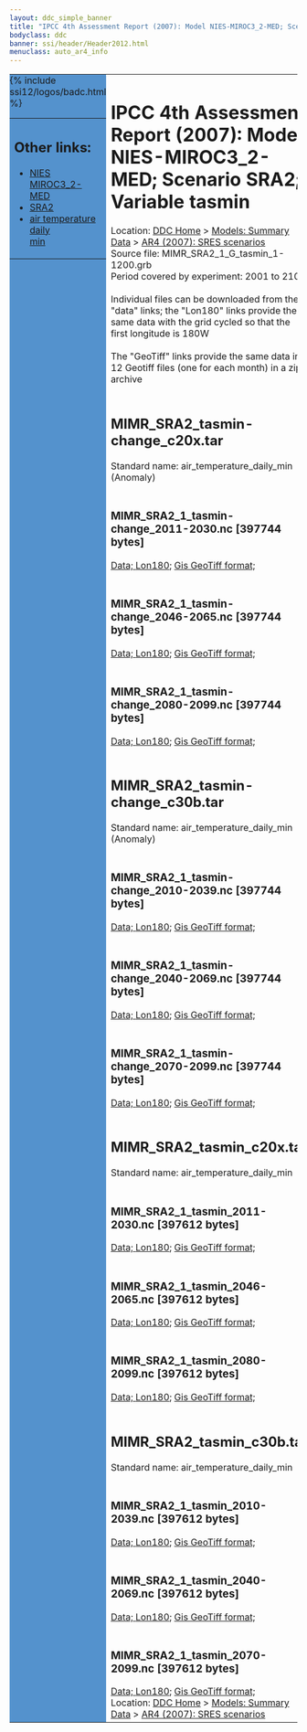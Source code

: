 ```yaml
---
layout: ddc_simple_banner
title: "IPCC 4th Assessment Report (2007): Model NIES-MIROC3_2-MED; Scenario SRA2; Variable tasmin"
bodyclass: ddc
banner: ssi/header/Header2012.html
menuclass: auto_ar4_info
---
```



<table width="100%" border="0" cellspacing="0" cellpadding="0" style="border-collapse: collapse;">
<tr style="margin:0;padding:0;border:0;">
<td style="margin:0;padding:0;border:0;height:1pt;width:150pt;background:#5492CD;" valign="top" >

<div id="lh-col2" class="auto_ar4_info">
<table class="menumain" bgcolor="#5492CD" cellspacing="0" width="100%" border="0">
<tr><td>
<h2> Other links:</h2>
<ul>
<li><a href="/auto/ar4/model-NIES-MIROC3_2-MED.html">NIES<br/>MIROC3_2-MED</a></li>
<li><a href="/auto/ar4/scenario-SRA2.html">SRA2</a></li>
<li><a href="/auto/ar4/var-air_temperature_daily_min.html">air temperature daily<br/> min</a></li>
</ul>
</td></tr>
{% include ssi12/logos/badc.html %}
</table>
</div>
</td>
<td><h1>IPCC 4th Assessment Report (2007): Model NIES-MIROC3_2-MED; Scenario SRA2; Variable tasmin</h1>

<!-- Breadcrumb1 -->
<div id="breadcrumb1" align="left">
Location: <a href="/index.html">DDC Home</a> > <a href="/sim/gcm_clim/">Models: Summary Data</a>
> <a href="/sim/gcm_clim/SRES_AR4/index.html">AR4 (2007): SRES scenarios</a>
</div>
<!-- End of Breadcrumb1 -->Source file: MIMR_SRA2_1_G_tasmin_1-1200.grb
<br/>
Period covered by experiment: 2001 to 2100<br/>
<br/>Individual files can be downloaded from the "data" links; the "Lon180" links provide the same data
         with the grid cycled so that the first longitude is 180W<br/>
<br/>The "GeoTiff" links provide the same data in 12 Geotiff files (one for each month)
          in a zip archive<br/>
<br/><h2>MIMR_SRA2_tasmin-change_c20x.tar</h2>
Standard name: air_temperature_daily_min (Anomaly)<br>
<br/><h3>MIMR_SRA2_1_tasmin-change_2011-2030.nc [397744 bytes]</h3>
<a href="/cgi-bin/downl/ar4_nc/tasmin/MIMR_SRA2_1_tasmin-change_2011-2030.nc">Data; </a><a href="/cgi-bin/downl/ar4_nc/tasmin/MIMR_SRA2_1_tasmin-change_2011-2030.cyto180.nc"> Lon180</a>; <a href="/cgi-bin/downl/ar4_tif/tasmin/MIMR_SRA2_1_tasmin-change_2011-2030.zip">Gis GeoTiff format; </a><br/>
<br/><h3>MIMR_SRA2_1_tasmin-change_2046-2065.nc [397744 bytes]</h3>
<a href="/cgi-bin/downl/ar4_nc/tasmin/MIMR_SRA2_1_tasmin-change_2046-2065.nc">Data; </a><a href="/cgi-bin/downl/ar4_nc/tasmin/MIMR_SRA2_1_tasmin-change_2046-2065.cyto180.nc"> Lon180</a>; <a href="/cgi-bin/downl/ar4_tif/tasmin/MIMR_SRA2_1_tasmin-change_2046-2065.zip">Gis GeoTiff format; </a><br/>
<br/><h3>MIMR_SRA2_1_tasmin-change_2080-2099.nc [397744 bytes]</h3>
<a href="/cgi-bin/downl/ar4_nc/tasmin/MIMR_SRA2_1_tasmin-change_2080-2099.nc">Data; </a><a href="/cgi-bin/downl/ar4_nc/tasmin/MIMR_SRA2_1_tasmin-change_2080-2099.cyto180.nc"> Lon180</a>; <a href="/cgi-bin/downl/ar4_tif/tasmin/MIMR_SRA2_1_tasmin-change_2080-2099.zip">Gis GeoTiff format; </a><br/>
<br/><h2>MIMR_SRA2_tasmin-change_c30b.tar</h2>
Standard name: air_temperature_daily_min (Anomaly)<br>
<br/><h3>MIMR_SRA2_1_tasmin-change_2010-2039.nc [397744 bytes]</h3>
<a href="/cgi-bin/downl/ar4_nc/tasmin/MIMR_SRA2_1_tasmin-change_2010-2039.nc">Data; </a><a href="/cgi-bin/downl/ar4_nc/tasmin/MIMR_SRA2_1_tasmin-change_2010-2039.cyto180.nc"> Lon180</a>; <a href="/cgi-bin/downl/ar4_tif/tasmin/MIMR_SRA2_1_tasmin-change_2010-2039.zip">Gis GeoTiff format; </a><br/>
<br/><h3>MIMR_SRA2_1_tasmin-change_2040-2069.nc [397744 bytes]</h3>
<a href="/cgi-bin/downl/ar4_nc/tasmin/MIMR_SRA2_1_tasmin-change_2040-2069.nc">Data; </a><a href="/cgi-bin/downl/ar4_nc/tasmin/MIMR_SRA2_1_tasmin-change_2040-2069.cyto180.nc"> Lon180</a>; <a href="/cgi-bin/downl/ar4_tif/tasmin/MIMR_SRA2_1_tasmin-change_2040-2069.zip">Gis GeoTiff format; </a><br/>
<br/><h3>MIMR_SRA2_1_tasmin-change_2070-2099.nc [397744 bytes]</h3>
<a href="/cgi-bin/downl/ar4_nc/tasmin/MIMR_SRA2_1_tasmin-change_2070-2099.nc">Data; </a><a href="/cgi-bin/downl/ar4_nc/tasmin/MIMR_SRA2_1_tasmin-change_2070-2099.cyto180.nc"> Lon180</a>; <a href="/cgi-bin/downl/ar4_tif/tasmin/MIMR_SRA2_1_tasmin-change_2070-2099.zip">Gis GeoTiff format; </a><br/>
<br/><h2>MIMR_SRA2_tasmin_c20x.tar</h2>
Standard name: air_temperature_daily_min<br>
<br/><h3>MIMR_SRA2_1_tasmin_2011-2030.nc [397612 bytes]</h3>
<a href="/cgi-bin/downl/ar4_nc/tasmin/MIMR_SRA2_1_tasmin_2011-2030.nc">Data; </a><a href="/cgi-bin/downl/ar4_nc/tasmin/MIMR_SRA2_1_tasmin_2011-2030.cyto180.nc"> Lon180</a>; <a href="/cgi-bin/downl/ar4_tif/tasmin/MIMR_SRA2_1_tasmin_2011-2030.zip">Gis GeoTiff format; </a><br/>
<br/><h3>MIMR_SRA2_1_tasmin_2046-2065.nc [397612 bytes]</h3>
<a href="/cgi-bin/downl/ar4_nc/tasmin/MIMR_SRA2_1_tasmin_2046-2065.nc">Data; </a><a href="/cgi-bin/downl/ar4_nc/tasmin/MIMR_SRA2_1_tasmin_2046-2065.cyto180.nc"> Lon180</a>; <a href="/cgi-bin/downl/ar4_tif/tasmin/MIMR_SRA2_1_tasmin_2046-2065.zip">Gis GeoTiff format; </a><br/>
<br/><h3>MIMR_SRA2_1_tasmin_2080-2099.nc [397612 bytes]</h3>
<a href="/cgi-bin/downl/ar4_nc/tasmin/MIMR_SRA2_1_tasmin_2080-2099.nc">Data; </a><a href="/cgi-bin/downl/ar4_nc/tasmin/MIMR_SRA2_1_tasmin_2080-2099.cyto180.nc"> Lon180</a>; <a href="/cgi-bin/downl/ar4_tif/tasmin/MIMR_SRA2_1_tasmin_2080-2099.zip">Gis GeoTiff format; </a><br/>
<br/><h2>MIMR_SRA2_tasmin_c30b.tar</h2>
Standard name: air_temperature_daily_min<br>
<br/><h3>MIMR_SRA2_1_tasmin_2010-2039.nc [397612 bytes]</h3>
<a href="/cgi-bin/downl/ar4_nc/tasmin/MIMR_SRA2_1_tasmin_2010-2039.nc">Data; </a><a href="/cgi-bin/downl/ar4_nc/tasmin/MIMR_SRA2_1_tasmin_2010-2039.cyto180.nc"> Lon180</a>; <a href="/cgi-bin/downl/ar4_tif/tasmin/MIMR_SRA2_1_tasmin_2010-2039.zip">Gis GeoTiff format; </a><br/>
<br/><h3>MIMR_SRA2_1_tasmin_2040-2069.nc [397612 bytes]</h3>
<a href="/cgi-bin/downl/ar4_nc/tasmin/MIMR_SRA2_1_tasmin_2040-2069.nc">Data; </a><a href="/cgi-bin/downl/ar4_nc/tasmin/MIMR_SRA2_1_tasmin_2040-2069.cyto180.nc"> Lon180</a>; <a href="/cgi-bin/downl/ar4_tif/tasmin/MIMR_SRA2_1_tasmin_2040-2069.zip">Gis GeoTiff format; </a><br/>
<br/><h3>MIMR_SRA2_1_tasmin_2070-2099.nc [397612 bytes]</h3>
<a href="/cgi-bin/downl/ar4_nc/tasmin/MIMR_SRA2_1_tasmin_2070-2099.nc">Data; </a><a href="/cgi-bin/downl/ar4_nc/tasmin/MIMR_SRA2_1_tasmin_2070-2099.cyto180.nc"> Lon180</a>; <a href="/cgi-bin/downl/ar4_tif/tasmin/MIMR_SRA2_1_tasmin_2070-2099.zip">Gis GeoTiff format; </a><br/>
<!-- Breadcrumb2 -->
<div id="breadcrumb2" align="left">
Location: <a href="/index.html">DDC Home</a> > <a href="/sim/gcm_clim/">Models: Summary Data</a>
> <a href="/sim/gcm_clim/SRES_AR4/index.html">AR4 (2007): SRES scenarios</a>
</div>
<!-- End of Breadcrumb2 --></td></tr></table>
